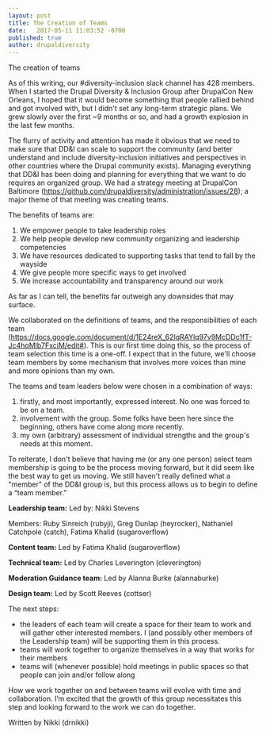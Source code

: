 ```yaml
---
layout: post
title: The Creation of Teams
date:   2017-05-11 11:03:52 -0700
published: true
author: drupaldiversity
---
```


The creation of teams

As of this writing, our #diversity-inclusion slack channel has 428 members.  When I started the Drupal Diversity & Inclusion Group after DrupalCon New Orleans, I hoped that it would become something that people rallied behind and got involved with, but I didn't set any long-term strategic plans. We grew slowly over the first ~9 months or so, and had a growth explosion in the last few months.

The flurry of activity and attention has made it obvious that we need to make sure that DD&I can scale to support the community (and better understand and include diversity-inclusion initiatives and perspectives in other countries where the Drupal community exists).  Managing everything that DD&I has been doing and planning for everything that we want to do requires an organized group.  We had a strategy meeting at DrupalCon Baltimore (https://github.com/drupaldiversity/administration/issues/28); a major theme of that meeting was creating teams.

The benefits of teams are:
1. We empower people to take leadership roles
2. We help people develop new community organizing and leadership competencies
3. We have resources dedicated to supporting tasks that tend to fall by the wayside
4. We give people more specific ways to get involved
5. We increase accountability and transparency around our work

As far as I can tell, the benefits far outweigh any downsides that may surface.

We collaborated on the definitions of teams, and the responsibilities of each team (https://docs.google.com/document/d/1E24reX_62IgRAYlq97v9McDDc1fT-Jc4hqMlb7FxciM/edit#).  This is our first time doing this, so the process of team selection this time is a one-off.  I expect that in the future, we'll choose team members by some mechanism that involves more voices than mine and more opinions than my own.

The teams and team leaders below were chosen in a combination of ways:
1. firstly, and most importantly, expressed interest.  No one was forced to be on a team.
2. involvement with the group. Some folks have been here since the beginning, others have come along more recently.
3. my own (arbitrary) assessment of individual strengths and the group's needs at this moment.

To reiterate, I don't believe that having me (or any one person) select team membership is going to be the process moving forward, but it did seem like the best way to get us moving.  We still haven't really defined what a "member" of the DD&I group is, but this process allows us to begin to define a “team member.”


**Leadership team:**
Led by: Nikki Stevens

Members: Ruby Sinreich (rubyji), Greg Dunlap (heyrocker), Nathaniel Catchpole (catch), Fatima Khalid (sugaroverflow)

**Content team:**
Led by Fatima Khalid (sugaroverflow)

**Technical team:**
Led by Charles Leverington (cleverington)

**Moderation Guidance team:**
Led by Alanna Burke (alannaburke)

**Design team:**
Led by Scott Reeves (cottser)

The next steps:
- the leaders of each team will create a space for their team to work and will gather other interested members.  I (and possibly other members of the Leadership team) will be supporting them in this process.
- teams will work together to organize themselves in a way that works for their members
- teams will (whenever possible) hold meetings in public spaces so that people can join and/or follow along

How we work together on and between teams will evolve with time and collaboration.  I’m excited that the growth of this group necessitates this step and looking forward to the work we can do together.

Written by Nikki (drnikki)
